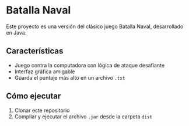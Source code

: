# Batalla Naval

Este proyecto es una versión del clásico juego Batalla Naval, desarrollado en Java.

## Características

- Juego contra la computadora con lógica de ataque desafiante
- Interfaz gráfica amigable 
- Guarda el puntaje más alto en un archivo `.txt`

## Cómo ejecutar

1. Clonar este repositorio
2. Compilar y ejecutar el archivo `.jar` desde la carpeta `dist`

